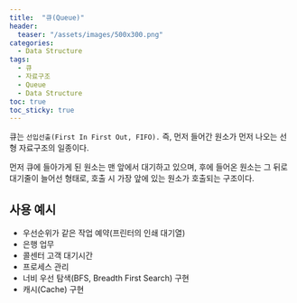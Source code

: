 ```yaml
---
title:  "큐(Queue)"
header:
  teaser: "/assets/images/500x300.png"
categories: 
  - Data Structure
tags:
  - 큐
  - 자료구조
  - Queue
  - Data Structure
toc: true
toc_sticky: true
---
```


큐는 `선입선출(First In First Out, FIFO).` 즉, 먼저 들어간 원소가 먼저 나오는 선형 자료구조의 일종이다.

먼저 큐에 들아가게 된 원소는 맨 앞에서 대기하고 있으며, 후에 들어온 원소는 그 뒤로 대기줄이 늘어선 형태로, 호출 시 가장 앞에 있는 원소가 호출되는 구조이다.

## 사용 예시

- 우선순위가 같은 작업 예약(프린터의 인쇄 대기열)
- 은행 업무
- 콜센터 고객 대기시간
- 프로세스 관리
- 너비 우선 탐색(BFS, Breadth First Search) 구현
- 캐시(Cache) 구현
